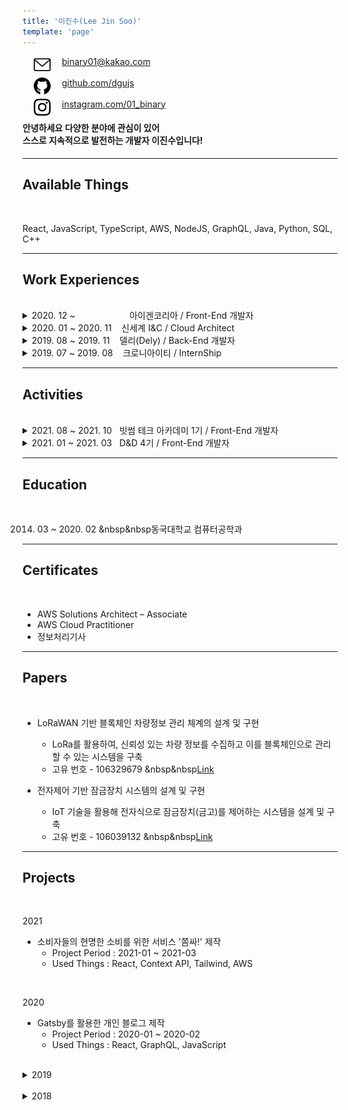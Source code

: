 ```yaml
---
title: '이진수(Lee Jin Soo)'
template: 'page'
---
```


<img src="../../static/icons/email.svg" width="27px" align="left" hspace= "18">
<a href="mailto:binary01@kakao.com">binary01@kakao.com</a><br/><br/>
<img src="../../static/icons/github.svg" width="27px" align="left" hspace= "18">
<a href="https://github.com/dgujs">github.com/dgujs</a><br/><br/>
<img src="../../static/icons/instagram.svg" width="27px" align="left" hspace= "18">
<a href="https://instagram.com/01_binary">instagram.com/01_binary</a><br/>

#### 안녕하세요 다양한 분야에 관심이 있어<br/> 스스로 지속적으로 발전하는 개발자 이진수입니다!

---

## Available Things

<br/>

React, JavaScript, TypeScript, AWS, NodeJS, GraphQL, Java, Python, SQL, C++

---

## Work Experiences

<br/>

<details>
<summary>2020. 12 ~ &nbsp &nbsp &nbsp &nbsp &nbsp &nbsp &nbsp &nbsp &nbsp &nbsp &nbsp아이겐코리아 / Front-End 개발자</summary>

- 어드민 웹 리팩토링 및 유지보수

  - 어드민 웹에 대한 전반적인 유지보수 및 기능 추가
  - React와 상태 관리 라이브러리 Redux 활용
  - Class Component를 Functional Component로 리팩토링
  - Bootstrap 제거 및 레이아웃 재설계
  - locale를 활용한 국제화

- Embeddable React 개발

  - 타 사이트에 Script 방식으로 삽입할 수 있는 봇 형태의 UI 개발
  - indexed DB를 활용한 기능 Trigger 제작
  - 모바일 웹 형태의 UI 제작

- puppeteer를 활용한 네이버 쇼핑 크롤링

  - puppeteer를 활용하여 각 검색어에 대한 검색 결과를 크롤링
  - 이미지를 크롤링하여 RGB 또는 Hex Code로 변환
  - 각 검색 결과의 네이버 쇼핑 리뷰 크롤링
  - tsv, csv 파일로 변환

- ELB 트래픽 로그를 활용한 기능 추가

  - Lambda로 ELB의 로그를 확인하여 호출된 도메인의 Query param 파싱 후, DB에 적재
  - 스프링 Scheduler Cron를 활용한 일배치 작업

- AWS Lambda를 활용한 데이터 파싱, S3 적재
  - AWS Lambda에서 NodeJS 환경으로 S3 파일을 Read한 후 파싱
  - Eventbridge를 활용하여 Target이 업로드 될 때마다 Target를 파싱
  - 파싱된 결과를 S3에 csv로 적재

</details>

<details>
<summary>2020. 01 ~ 2020. 11 &nbsp &nbsp신세계 I&C / Cloud Architect</summary>

- 마이크로 사이트 개발

  - AWS Competency 취득을 위한 마이크로 사이트 개발
  - 정적 사이트 생성기인 Gatsby(React + GraphQL)로 개발
  - AWS Retail Competency 심사 항목 대상으로 해당 사이트 활용
  - 관련 기사 : https://www.shinsegaegroupinside.com/44056/

- Public Cloud 환경에서 Infra 운영
  - AWS Console 상에서의 네이밍 룰 정의
  - 고객의 요청에 따라 Security Group Open 및 방화벽 정책 제어
  - AWS 서비스 사용량에 따른 비용 최적화
  - 기존 고객사의 아키텍처를 바탕으로 AWS 아키텍처 제작
  - AWS Lambda를 활용한 보안 솔루션 자동설치
  - AWS EKS HPA 설정 및 Deployment yaml작성 및 배포

</details>

<details>
<summary>2019. 08 ~ 2019. 11 &nbsp &nbsp델리(Dely) / Back-End 개발자</summary>

- 공유 배송 플랫폼인 델리에서 Back-End 개발을 진행하였으며, JavaScript로 작성
- AWS, Naver Cloud Platform 등 여러 API를 활용한 경험

</details>

<details>
<summary>2019. 07 ~ 2019. 08 &nbsp &nbsp크로니아이티 / InternShip</summary>

- IoT 플랫폼인 OneM2M을 매주 학습하고 다른 학생 및 교수님들과 세미나를 진행

</details>

---

## Activities

<br/>

<details>
<summary>2021. 08 ~ 2021. 10 &nbsp&nbsp빗썸 테크 아카데미 1기 / Front-End 개발자</summary>

- 4주간 빗썸코리아에서 주최하는 웹 프론트엔드 과정을 학습하고 이를 토대로 3주간 프로젝트를 진행하였습니다!

</details>

<details>

<summary>2021. 01 ~ 2021. 03 &nbsp&nbspD&D 4기 / Front-End 개발자</summary>

- [쫌싸!](https://zzomssa.com)
- Front-End 개발자로 참여해 소비자들의 현명한 소비를 위한 서비스 '쫌싸!' 개발
- React, JS, Context API, Tailwind을 활용하여 반응형으로 PC, Mobile용 사이트 개발

</details>

---

## Education

<br/>

2014. 03 ~ 2020. 02 &nbsp&nbsp동국대학교 컴퓨터공학과

---

## Certificates

<br/>

- AWS Solutions Architect – Associate
- AWS Cloud Practitioner
- 정보처리기사

---

## Papers

<br/>

- LoRaWAN 기반 블록체인 차량정보 관리 체계의 설계 및 구현

  - LoRa를 활용하여, 신뢰성 있는 차량 정보를 수집하고 이를 블록체인으로 관리할 수 있는 시스템을 구축
  - 고유 번호 - 106329679 &nbsp&nbsp[Link](http://www.riss.kr/search/detail/DetailView.do?p_mat_type=1a0202e37d52c72d&control_no=ff3fa5ed2256b1546aae8a972f9116fb)

- 전자제어 기반 잠금장치 시스템의 설계 및 구현
  - IoT 기술을 활용해 전자식으로 잠금장치(금고)를 제어하는 시스템을 설계 및 구축
  - 고유 번호 - 106039132 &nbsp&nbsp[Link](http://www.riss.kr/search/detail/DetailView.do?p_mat_type=1a0202e37d52c72d&control_no=fa8c22c6df2c09d94884a65323211ff0)

<!--금고(o), lora1(한국정보)(o),lora2(국제),lora3(scopus),종설(1(국내),2(국제))  -->

---

## Projects

<br/>

2021

- 소비자들의 현명한 소비를 위한 서비스 '쫌싸!' 제작
  - Project Period : 2021-01 ~ 2021-03
  - Used Things : React, Context API, Tailwind, AWS

<br/>

2020

- Gatsby를 활용한 개인 블로그 제작
  - Project Period : 2020-01 ~ 2020-02
  - Used Things : React, GraphQL, JavaScript

<br/>

<details>

<summary>2019</summary>

- OneM2M 기반 드론을 활용한 스마트 치안 시스템

  - Project Period : 2019-09 ~ 2019-12
  - Used Things : OneM2M, JavaScript

- Semantic Segmentation을 이용한 교내 시설 혼잡도 안내 서비스

  - Project Period : 2019-10 ~ 2019-11
  - Used Things : JavaScript, OneM2M, Tensorflow.js

- 카카오 아레나 브런치 사용자를 위한 글 추천 대회
  - Project Period : 2019-07 ~ 2019-07
  - Used Things : Python, Jupyter Notebook
- LoRa Network 기반 블록체인 차량 정보 관리 체계
  - Project Period : 2019-04 ~ 2019-05
  - Used Things : Raspberry Pi, LoRa
- 블록체인을 활용한 중고거래 이력관리 시스템 구성

  - Project Period : 2019-03 ~ 2019-05
  - Used Things : JavaScript, NodeJS, Docker, Hyperledger Fabric

- 오픈소스 기반의 챗봇 성능 비교분석 연구
  - Project Period : 2019-01 ~ 2019-01
  - Used Things : JavaScript, Dialogflow, QnA Maker

</details>

<br/>

<details>

<summary>2018</summary>

- 인공지능 음성인식을 통한 편의점 상품정보 알림 시스템

  - Project Period : 2018-09 ~ 2018-12
  - Used Things : JavaScript, NodeJS, MySQL

- 웨어러블 디바이스를 활용한 실시간 소방관 위험 감지 시스템

  - Project Period : 2018-11 ~ 2018-12
  - Used Things : Arduino Uno, Android

- 강의실 대관 및 강의실 정보열람 시스템

  - Project Period : 2018-11 ~ 2018-12
  - Used Things : JavaScript, NodeJS, MySQL

- OpenGL를 이용한 게임 제작

  - Project Period : 2018-11 ~ 2018-12
  - Used Things : C++, OpenGL

- 전자제어 기반 잠금장치 시스템의 설계 및 구현

  - Project Period : 2018-10 ~ 2018-11
  - Used Things : Arduino Uno, JavaScript, NodeJS, MongoDB

- 크롤링을 이용한 포털사이트 검색순위 종합시스템
  - Project Period : 2018-06 ~ 2018-06
  - Used Things : Java, Swing

</details>
